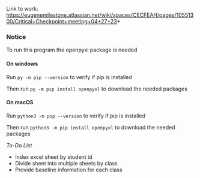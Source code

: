 Link to work: https://eugenemilestone.atlassian.net/wiki/spaces/CECFEAH/pages/10551300/Critical+Checkpoint+meeting+04+27+23*

### Notice
To run this program the openpyxl package is needed

#### On windows 

Run
`py -m pip --version`
to verify if pip is installed

Then run
`py -m pip install openpyxl`
to download the needed packages

#### On macOS

Run
`python3 -m pip --version`
to verify if pip is installed

Then run
`python3 -m pip install openpyxl` 
to download the needed packages

*To-Do List*

- Index excel sheet by student id
- Divide sheet into multiple sheets by class
- Provide baseline information for each class 